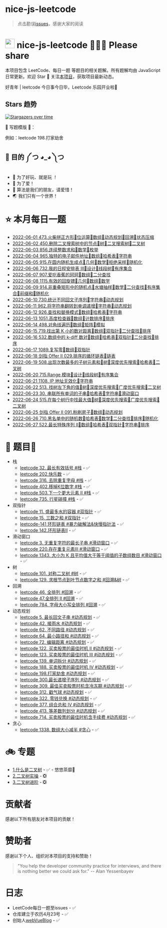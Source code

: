 # nice-js-leetcode

> 点击勘误[issues](https://github.com/nice-people-frontend-community/nice-js-leetcode/issues)，感谢大家的阅读

# <img src="https://emojis.slackmojis.com/emojis/images/1588315024/8823/hyperkitty.gif?1588315024" width="30" /> nice-js-leetcode  🎉🎉🎉  Please share

本项目包含 LeetCode、每日一题 等题目的相关题解。所有题解均由 JavaScript 日常更新。欢迎 Star 🌟 关注[本项目](https://github.com/nice-people-frontend-community/nice-js-leetcode)，获取项目最新动态。

好青年 | leetcode 今日事今日毕，Leetcode 乐园开业啦🌈

## Stars 趋势

<a href="https://github.com/nice-people-frontend-community/nice-js-leetcode/stargazers" target="_blank"><img src="https://starchart.cc/nice-people-frontend-community/nice-js-leetcode.svg" alt="Stargazers over time" /></a>

🌟 写题模版 🌟：

例如：leetcode 198.打家劫舍

## 💖 目的 ༼ つ ◕_◕ ༽つ

- 🎁 为了好玩、就是玩 ！
- 💖 为了爱！
- 🙂 算法是我们的朋友，请爱惜！
- 🌏 我们只有一个世界！

# ⭐ 本月每日一题

- [2022-06-01 473.火柴拼正方形👋位运算👋数组👋动态规划👋回溯👋状态压缩](https://github.com/nice-people-frontend-community/nice-js-leetcode/issues/41)
- [2022-06-02 450.删除二叉搜索树中的节点👋树👋二叉搜索树👋二叉树](https://github.com/nice-people-frontend-community/nice-js-leetcode/issues/42)
- [2022-06-03 856.连续整数求和👋数学👋枚举](https://github.com/nice-people-frontend-community/nice-js-leetcode/issues/43)
- [2022-06-04 965.独特的电子邮件地址👋数组👋哈希表👋字符串](https://github.com/nice-people-frontend-community/nice-js-leetcode/issues/45)
- [2022-06-05 915.在圆内随机生成点👋几何👋数学👋拒绝采样👋随机化](https://github.com/nice-people-frontend-community/nice-js-leetcode/issues/46)
- [2022-06-06 732.我的日程安排表 III👋设计👋线段树👋有序集合](https://github.com/nice-people-frontend-community/nice-js-leetcode/issues/47)
- [2022-06-07 907.爱吃香蕉的珂珂👋数组👋二分查找](https://github.com/nice-people-frontend-community/nice-js-leetcode/issues/48)
- [2022-06-08 1115.有效的回旋镖👋几何👋数组👋数学](https://github.com/nice-people-frontend-community/nice-js-leetcode/issues/49)
- [2022-06-09 914.非重叠矩形中的随机点👋水塘抽样👋数学👋二分查找👋有序集合👋前缀和👋随机化](https://github.com/nice-people-frontend-community/nice-js-leetcode/issues/50)
- [2022-06-10 730.统计不同回文子序列👋字符串👋动态规划](https://github.com/nice-people-frontend-community/nice-js-leetcode/issues/51)
- [2022-06-11 962.将字符串翻转到单调递增👋字符串👋动态规划](https://github.com/nice-people-frontend-community/nice-js-leetcode/issues/52)
- [2022-06-12 926.查找和替换模式👋数组👋哈希表👋字符串](https://github.com/nice-people-frontend-community/nice-js-leetcode/issues/53)
- [2022-06-13 1051.高度检查器👋数组👋计数排序👋排序](https://github.com/nice-people-frontend-community/nice-js-leetcode/issues/54)
- [2022-06-14 498.对角线遍历👋数组👋矩阵👋模拟](https://github.com/nice-people-frontend-community/nice-js-leetcode/issues/61)
- [2022-06-15 719.找出第 K 小的数对距离👋数组👋双指针👋二分查找👋排序](https://github.com/nice-people-frontend-community/nice-js-leetcode/issues/62)
- [2022-06-16 532.数组中的 k-diff 数对👋数组👋哈希表👋双指针👋二分查找👋排序](https://github.com/nice-people-frontend-community/nice-js-leetcode/issues/63)
- [2022-06-17 1089.复写零👋数组👋双指针](https://github.com/nice-people-frontend-community/nice-js-leetcode/issues/64)
- [2022-06-18 剑指 Offer II 029.排序的循环链表👋链表](https://github.com/nice-people-frontend-community/nice-js-leetcode/issues/65)
- [2022-06-19 508.出现次数最多的子树元素和👋树👋深度优先搜索👋哈希表👋二叉树](https://github.com/nice-people-frontend-community/nice-js-leetcode/issues/66)
- [2022-06-20 715.Range 模块👋设计👋线段树👋有序集合](https://github.com/nice-people-frontend-community/nice-js-leetcode/issues/67)
- [2022-06-21 1108. IP 地址无效化👋字符串](https://github.com/nice-people-frontend-community/nice-js-leetcode/issues/72)
- [2022-06-22 513. 找树左下角的值👋树👋深度优先搜索👋广度优先搜索👋二叉树](https://github.com/nice-people-frontend-community/nice-js-leetcode/issues/75)
- [2022-06-23 30. 串联所有单词的子串👋哈希表👋字符串👋滑动窗口](https://github.com/nice-people-frontend-community/nice-js-leetcode/issues/77)
- [2022-06-24 515.在每个树行中找最大值👋树👋深度优先搜索👋广度优先搜索👋二叉树](https://github.com/nice-people-frontend-community/nice-js-leetcode/issues/78)
- [2022-06-25 剑指 Offer II 091.粉刷房子👋数组👋动态规划](https://github.com/nice-people-frontend-community/nice-js-leetcode/issues/79)
- [2022-06-26 710.黑名单中的随机数👋哈希表👋数学👋二分查找👋排序👋随机化](https://github.com/nice-people-frontend-community/nice-js-leetcode/issues/80)
- [2022-06-27 522.最长特殊序列 II👋数组👋哈希表👋双指针👋字符串👋排序](https://github.com/nice-people-frontend-community/nice-js-leetcode/issues/81)

# 🐬 题目💯

* 栈
  - [leetcode 32. 最长有效括号 #栈](https://github.com/nice-people-frontend-community/nice-js-leetcode/issues/6) - ✅
  - [leetcode 202.快乐数](https://github.com/nice-people-frontend-community/nice-js-leetcode/issues/38) - ✅
  - [leetcode 316. 去除重复字母 #栈](https://github.com/nice-people-frontend-community/nice-js-leetcode/issues/17) - ✅
  - [leetcode 402.移掉K位数字 #栈](https://github.com/nice-people-frontend-community/nice-js-leetcode/issues/23) - ✅
  - [leetcode 503.下一个更大元素 II #栈](https://github.com/nice-people-frontend-community/nice-js-leetcode/issues/22) - ✅
  - [leetcode 735. 行星碰撞 #栈](https://github.com/nice-people-frontend-community/nice-js-leetcode/issues/24) - ✅
* 双指针
  - [leetcode 11. 盛最多水的容器 #双指针](https://github.com/nice-people-frontend-community/nice-js-leetcode/issues/5) - ✅
  - [leetcode 15. 三数之和 #双指针](https://github.com/nice-people-frontend-community/nice-js-leetcode/issues/8) - ✅
  - [leetcode-141 环形链表 #暴力破解法&快慢指针法](https://github.com/nice-people-frontend-community/nice-js-leetcode/issues/36) - ✅
  - [leetcode 142.环形链表II](https://github.com/nice-people-frontend-community/nice-js-leetcode/issues/37) - ✅
* 滑动窗口
  - [leetcode 3. 无重复字符的最长子串 #滑动窗口](https://github.com/nice-people-frontend-community/nice-js-leetcode/issues/18) - ✅
  - [leetcode 220.存在重复元素III #滑动窗口](https://github.com/nice-people-frontend-community/nice-js-leetcode/issues/21) - ✅
  - [leetcode 1343. 大小为 K 且平均值大于等于阈值的子数组数目 #滑动窗口](https://github.com/nice-people-frontend-community/nice-js-leetcode/issues/27) - ✅
* 树 
  - [leetcode 101. 对称二叉树 #树](https://github.com/nice-people-frontend-community/nice-js-leetcode/issues/25) - ✅
  - [leetcode 129. 求根节点到叶节点数字之和 #回溯&树](https://github.com/nice-people-frontend-community/nice-js-leetcode/issues/35) - ✅
* 回溯
  - [leetcode 46. 全排列 #回溯](https://github.com/nice-people-frontend-community/nice-js-leetcode/issues/26) - ✅
  - [leetcode 47.全排列 II #回溯](https://github.com/nice-people-frontend-community/nice-js-leetcode/issues/20) - ✅
  - [leetcode 784. 字母大小写全排列 #回溯](https://github.com/nice-people-frontend-community/nice-js-leetcode/issues/39) - ✅
 * 动态规划
    - [leetcode 5. 最长回文子串 #动态规划](https://github.com/nice-people-frontend-community/nice-js-leetcode/issues/7) - ✅
    - [leetcode 42. 接雨水 #动态规划](https://github.com/nice-people-frontend-community/nice-js-leetcode/issues/4) - ✅
    - [leetcode 62. 不同路径 #动态规划](https://github.com/nice-people-frontend-community/nice-js-leetcode/issues/34) - ✅
    - [leetcode 64. 最小路径和 #动态规划](https://github.com/nice-people-frontend-community/nice-js-leetcode/issues/28) - ✅
    - [leetcode 72. 编辑距离 #动态规划](https://github.com/nice-people-frontend-community/nice-js-leetcode/issues/15) - ✅
    - [leetcode 122. 买卖股票的最佳时机 II #动态规划](https://github.com/nice-people-frontend-community/nice-js-leetcode/issues/9) - ✅
    - [leetcode 123. 买卖股票的最佳时机 III #动态规划](https://github.com/nice-people-frontend-community/nice-js-leetcode/issues/12) - ✅
    - [leetcode 139. 单词拆分 #动态规划](https://github.com/nice-people-frontend-community/nice-js-leetcode/issues/16) - ✅
    - [leetcode 188. 买卖股票的最佳时机 IV #动态规划](https://github.com/nice-people-frontend-community/nice-js-leetcode/issues/13) - ✅
    - [leetcode 198.打家劫舍 #动态规划](https://github.com/nice-people-frontend-community/nice-js-leetcode/issues/11) - ✅
    - [leetcode 300.最长递增子序列 #动态规划](https://github.com/nice-people-frontend-community/nice-js-leetcode/issues/19) - ✅
    - [leetcode 309. 最佳买卖股票时机含冷冻期 #动态规划](https://github.com/nice-people-frontend-community/nice-js-leetcode/issues/10) - ✅
    - [leetcode 312. 戳气球 #动态规划](https://github.com/nice-people-frontend-community/nice-js-leetcode/issues/30) - ✅
    - [leetcode 322. 零钱兑换 #动态规划](https://github.com/nice-people-frontend-community/nice-js-leetcode/issues/29) - ✅
    - [leetcode 377. 组合总和 Ⅳ #动态规划](https://github.com/nice-people-frontend-community/nice-js-leetcode/issues/31) - ✅
    - [leetcode 413. 等差数列划分 #动态规划](https://github.com/nice-people-frontend-community/nice-js-leetcode/issues/32) - ✅
    - [leetcode 714. 买卖股票的最佳时机含手续费 #动态规划](https://github.com/nice-people-frontend-community/nice-js-leetcode/issues/14) - ✅
* 贪心
  - [leetcode 1338. 数组大小减半 #贪心](https://github.com/nice-people-frontend-community/nice-js-leetcode/issues/33) - ✅

# 🚲 专题

- [1.什么是二叉树](https://github.com/nice-people-frontend-community/nice-js-leetcode/issues/1) - ✅ - 悠悠茶靡🚀
- [2.二叉树实操](https://github.com/nice-people-frontend-community/nice-js-leetcode/issues/2) - ❎
- [3.二叉树进阶](https://github.com/nice-people-frontend-community/nice-js-leetcode/issues/3) - ❎

# 贡献者

感谢以下所有朋友对本项目的贡献！

# 赞助者

感谢以下个人、组织对本项目的支持和赞助！

> "You help the developer community practice for interviews, and there is nothing better we could ask for." -- Alan Yessenbayev

# 日志

- LeetCode每日一题至issues - ✅
- 仓库建立于农历4月23号 - ✅
- 创始人[webVueBlog](https://github.com/webVueBlog) - ✅
